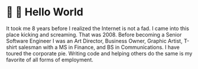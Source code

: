 # 🌊 👋 Hello World

It took me 8 years before I realized the Internet is not a fad. I came into this place kicking and screaming. That was 2008. Before becoming a Senior Software Engineer I was an Art Director, Business Owner, Graphic Artist, T-shirt salesman with a MS in Finance, and BS in Communications. I have toured the corporate pie. Writing code and helping others do the same is my favorite of all forms of employment.
